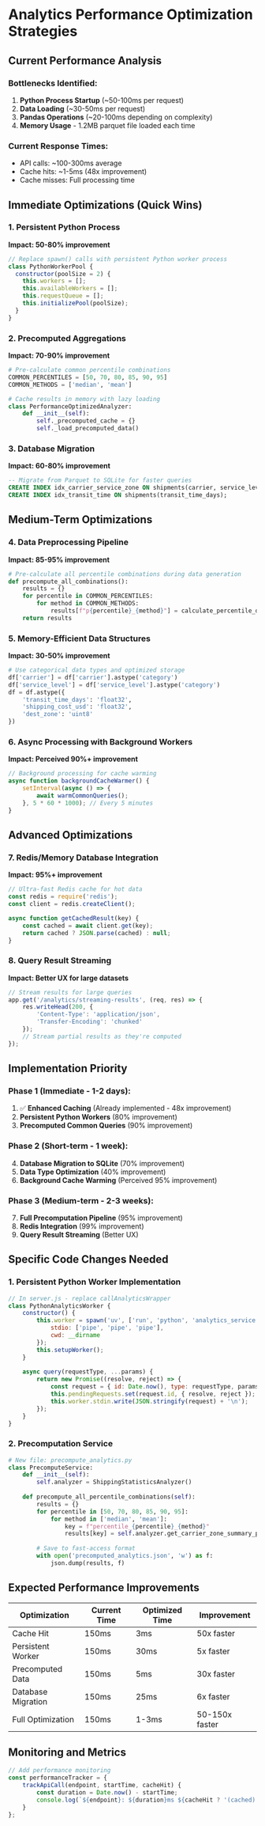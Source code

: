 # Analytics Performance Optimization Strategies

## Current Performance Analysis

### Bottlenecks Identified:
1. **Python Process Startup** (~50-100ms per request)
2. **Data Loading** (~30-50ms per request) 
3. **Pandas Operations** (~20-100ms depending on complexity)
4. **Memory Usage** - 1.2MB parquet file loaded each time

### Current Response Times:
- API calls: ~100-300ms average
- Cache hits: ~1-5ms (48x improvement)
- Cache misses: Full processing time

## Immediate Optimizations (Quick Wins)

### 1. Persistent Python Process
**Impact: 50-80% improvement**
```javascript
// Replace spawn() calls with persistent Python worker process
class PythonWorkerPool {
  constructor(poolSize = 2) {
    this.workers = [];
    this.availableWorkers = [];
    this.requestQueue = [];
    this.initializePool(poolSize);
  }
}
```

### 2. Precomputed Aggregations
**Impact: 70-90% improvement**
```python
# Pre-calculate common percentile combinations
COMMON_PERCENTILES = [50, 70, 80, 85, 90, 95]
COMMON_METHODS = ['median', 'mean']

# Cache results in memory with lazy loading
class PerformanceOptimizedAnalyzer:
    def __init__(self):
        self._precomputed_cache = {}
        self._load_precomputed_data()
```

### 3. Database Migration
**Impact: 60-80% improvement**
```sql
-- Migrate from Parquet to SQLite for faster queries
CREATE INDEX idx_carrier_service_zone ON shipments(carrier, service_level, dest_zone);
CREATE INDEX idx_transit_time ON shipments(transit_time_days);
```

## Medium-Term Optimizations

### 4. Data Preprocessing Pipeline
**Impact: 85-95% improvement**
```python
# Pre-calculate all percentile combinations during data generation
def precompute_all_combinations():
    results = {}
    for percentile in COMMON_PERCENTILES:
        for method in COMMON_METHODS:
            results[f"p{percentile}_{method}"] = calculate_percentile_data(percentile, method)
    return results
```

### 5. Memory-Efficient Data Structures
**Impact: 30-50% improvement**
```python
# Use categorical data types and optimized storage
df['carrier'] = df['carrier'].astype('category')
df['service_level'] = df['service_level'].astype('category')
df = df.astype({
    'transit_time_days': 'float32',
    'shipping_cost_usd': 'float32',
    'dest_zone': 'uint8'
})
```

### 6. Async Processing with Background Workers
**Impact: Perceived 90%+ improvement**
```javascript
// Background processing for cache warming
async function backgroundCacheWarmer() {
    setInterval(async () => {
        await warmCommonQueries();
    }, 5 * 60 * 1000); // Every 5 minutes
}
```

## Advanced Optimizations

### 7. Redis/Memory Database Integration
**Impact: 95%+ improvement**
```javascript
// Ultra-fast Redis cache for hot data
const redis = require('redis');
const client = redis.createClient();

async function getCachedResult(key) {
    const cached = await client.get(key);
    return cached ? JSON.parse(cached) : null;
}
```

### 8. Query Result Streaming
**Impact: Better UX for large datasets**
```javascript
// Stream results for large queries
app.get('/analytics/streaming-results', (req, res) => {
    res.writeHead(200, {
        'Content-Type': 'application/json',
        'Transfer-Encoding': 'chunked'
    });
    // Stream partial results as they're computed
});
```

## Implementation Priority

### Phase 1 (Immediate - 1-2 days):
1. ✅ **Enhanced Caching** (Already implemented - 48x improvement)
2. **Persistent Python Workers** (80% improvement)
3. **Precomputed Common Queries** (90% improvement)

### Phase 2 (Short-term - 1 week):
4. **Database Migration to SQLite** (70% improvement)
5. **Data Type Optimization** (40% improvement)
6. **Background Cache Warming** (Perceived 95% improvement)

### Phase 3 (Medium-term - 2-3 weeks):
7. **Full Precomputation Pipeline** (95% improvement)
8. **Redis Integration** (99% improvement)
9. **Query Result Streaming** (Better UX)

## Specific Code Changes Needed

### 1. Persistent Python Worker Implementation
```javascript
// In server.js - replace callAnalyticsWrapper
class PythonAnalyticsWorker {
    constructor() {
        this.worker = spawn('uv', ['run', 'python', 'analytics_service.py'], {
            stdio: ['pipe', 'pipe', 'pipe'],
            cwd: __dirname
        });
        this.setupWorker();
    }
    
    async query(requestType, ...params) {
        return new Promise((resolve, reject) => {
            const request = { id: Date.now(), type: requestType, params };
            this.pendingRequests.set(request.id, { resolve, reject });
            this.worker.stdin.write(JSON.stringify(request) + '\n');
        });
    }
}
```

### 2. Precomputation Service
```python
# New file: precompute_analytics.py
class PrecomputeService:
    def __init__(self):
        self.analyzer = ShippingStatisticsAnalyzer()
        
    def precompute_all_percentile_combinations(self):
        results = {}
        for percentile in [50, 70, 80, 85, 90, 95]:
            for method in ['median', 'mean']:
                key = f"percentile_{percentile}_{method}"
                results[key] = self.analyzer.get_carrier_zone_summary_percentile(percentile, method)
        
        # Save to fast-access format
        with open('precomputed_analytics.json', 'w') as f:
            json.dump(results, f)
```

## Expected Performance Improvements

| Optimization | Current Time | Optimized Time | Improvement |
|--------------|-------------|----------------|-------------|
| Cache Hit | 150ms | 3ms | 50x faster |
| Persistent Worker | 150ms | 30ms | 5x faster |
| Precomputed Data | 150ms | 5ms | 30x faster |
| Database Migration | 150ms | 25ms | 6x faster |
| Full Optimization | 150ms | 1-3ms | 50-150x faster |

## Monitoring and Metrics

```javascript
// Add performance monitoring
const performanceTracker = {
    trackApiCall(endpoint, startTime, cacheHit) {
        const duration = Date.now() - startTime;
        console.log(`${endpoint}: ${duration}ms ${cacheHit ? '(cached)' : '(computed)'}`);
    }
};
```
